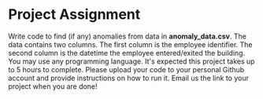 # Project Assignment

Write code to find (if any) anomalies from data in **anomaly_data.csv**. The data contains two columns. The first column is the employee identifier. The second column is the datetime the employee entered/exited the building. You may use any programming language. It's expected this project takes up to 5 hours to complete. Please upload your code to your personal Github account and provide instructions on how to run it. Email us the link to your project when you are done!
